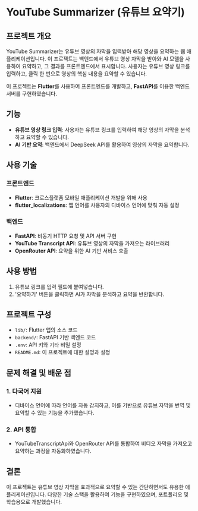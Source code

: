 # YouTube Summarizer (유튜브 요약기)

## 프로젝트 개요

YouTube Summarizer는 유튜브 영상의 자막을 입력받아 해당 영상을 요약하는 웹 애플리케이션입니다. 이 프로젝트는 백엔드에서 유튜브 영상 자막을 받아와 AI 모델을 사용하여 요약하고, 그 결과를 프론트엔드에서 표시합니다. 사용자는 유튜브 영상 링크를 입력하고, 클릭 한 번으로 영상의 핵심 내용을 요약할 수 있습니다.

이 프로젝트는 **Flutter**를 사용하여 프론트엔드를 개발하고, **FastAPI**를 이용한 백엔드 서버를 구현하였습니다.

## 기능

- **유튜브 영상 링크 입력**: 사용자는 유튜브 링크를 입력하여 해당 영상의 자막을 분석하고 요약할 수 있습니다.
- **AI 기반 요약**: 백엔드에서 DeepSeek API를 활용하여 영상의 자막을 요약합니다.

## 사용 기술

### 프론트엔드
- **Flutter**: 크로스플랫폼 모바일 애플리케이션 개발을 위해 사용
- **flutter_localizations**: 앱 언어를 사용자의 디바이스 언어에 맞춰 자동 설정

### 백엔드
- **FastAPI**: 비동기 HTTP 요청 및 API 서버 구현
- **YouTube Transcript API**: 유튜브 영상의 자막을 가져오는 라이브러리
- **OpenRouter API**: 요약을 위한 AI 기반 서비스 호출

## 사용 방법
1. 유튜브 링크를 입력 필드에 붙여넣습니다.
2. '요약하기' 버튼을 클릭하면 AI가 자막을 분석하고 요약을 반환합니다.

## 프로젝트 구성

- `lib/`: Flutter 앱의 소스 코드
- `backend/`: FastAPI 기반 백엔드 코드
- `.env`: API 키와 기타 비밀 설정
- `README.md`: 이 프로젝트에 대한 설명과 설정

## 문제 해결 및 배운 점

### 1. **다국어 지원**
   - 디바이스 언어에 따라 언어를 자동 감지하고, 이를 기반으로 유튜브 자막을 번역 및 요약할 수 있는 기능을 추가했습니다.

### 2. **API 통합**
   - YouTubeTranscriptApi와 OpenRouter API를 통합하여 비디오 자막을 가져오고 요약하는 과정을 자동화하였습니다.


## 결론

이 프로젝트는 유튜브 영상 자막을 효과적으로 요약할 수 있는 간단하면서도 유용한 애플리케이션입니다. 다양한 기술 스택을 활용하여 기능을 구현하였으며, 포트폴리오 및 학습용으로 개발했습니다.
